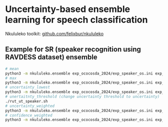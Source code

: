 # Uncertainty-based ensemble learning for speech classification

Nkululeko toolkit: [github.com/felixbur/nkululeko](https://github.com/felixbur/nkululeko)

## Example for SR (speaker recognition using RAVDESS dataset) ensemble  

```bash
# mean
python3 -m nkululeko.ensemble exp_ococosda_2024/exp_speaker_os.ini exp_ococosda_2024/exp_speaker_praat.ini
# max
python3 -m nkululeko.ensemble exp_ococosda_2024/exp_speaker_os.ini exp_ococosda_2024/exp_speaker_praat.ini --method max
# uncertainty_lowest
python3 -m nkululeko.ensemble exp_ococosda_2024/exp_speaker_os.ini exp_ococosda_2024/exp_speaker_praat.ini --method uncertainty
# unertaitnty_threshold (change uncertainty threshold to uncertainty)
./rut_ut_speaker.sh
# uncertainty_weighted
python3 -m nkululeko.ensemble exp_ococosda_2024/exp_speaker_os.ini exp_ococosda_2024/exp_speaker_praat.ini --method uncertainty_weighted
# confidence_weighted
python3 -m nkululeko.ensemble exp_ococosda_2024/exp_speaker_os.ini exp_ococosda_2024/exp_speaker_praat.ini --method confidence_weighted
```
